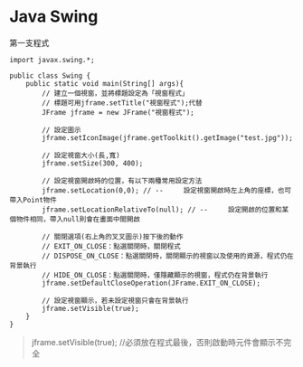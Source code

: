 # Java Swing
第一支程式

    import javax.swing.*;
    
    public class Swing {
        public static void main(String[] args){
            // 建立一個視窗，並將標題設定為「視窗程式」
            // 標題可用jframe.setTitle("視窗程式");代替
            JFrame jframe = new JFrame("視窗程式");
    
            // 設定圖示
            jframe.setIconImage(jframe.getToolkit().getImage("test.jpg"));
    
            // 設定視窗大小(長,寬)
            jframe.setSize(300, 400);
    
            // 設定視窗開啟時的位置，有以下兩種常用設定方法
            jframe.setLocation(0,0); // --     設定視窗開啟時左上角的座標，也可帶入Point物件
            jframe.setLocationRelativeTo(null); // --     設定開啟的位置和某個物件相同，帶入null則會在畫面中間開啟
    
            // 關閉選項(右上角的叉叉圖示)按下後的動作
            // EXIT_ON_CLOSE：點選關閉時，關閉程式
            // DISPOSE_ON_CLOSE：點選關閉時，關閉顯示的視窗以及使用的資源，程式仍在背景執行
            // HIDE_ON_CLOSE：點選關閉時，僅隱藏顯示的視窗，程式仍在背景執行
            jframe.setDefaultCloseOperation(JFrame.EXIT_ON_CLOSE);
    
            // 設定視窗顯示，若未設定視窗只會在背景執行
            jframe.setVisible(true);
        }
    }


> jframe.setVisible(true); //必須放在程式最後，否則啟動時元件會顯示不完全